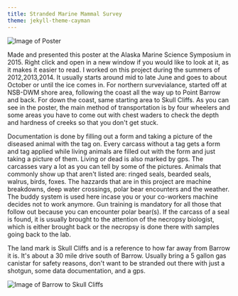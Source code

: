 ```yaml
---
title: Stranded Marine Mammal Survey
theme: jekyll-theme-cayman
---
```


![Image of Poster](http://i.imgur.com/A1sjYFr.jpg)


Made and presented this poster at the Alaska Marine Science Symposium in 2015. Right click and open in a new window if you would like to look at it, as it makes it easier to read. I worked on this project during the summers of 2012,2013,2014. It usually starts around mid to late June and goes to about October or until the ice comes in. For northern survevialance, started off at NSB-DWM shore area, following the coast all the way up to Point Barrow and back. For down the coast, same starting area to Skull Cliffs.  As you can see in the poster, the main method of transportation is by four wheelers and some areas you have to come out with chest waders to check the depth and hardness of creeks so that you don't get stuck.

 Documentation is done by filling out a form and taking a picture of the diseased animal with the tag on. Every carcass without a tag gets a form and tag applied while living animals are filled out with the form and just taking a picture of them. Living or dead is also marked by gps. The carcasses vary a lot as you can tell by some of the pictures. Animals that commonly show up that aren't listed are: ringed seals, bearded seals, walrus, birds, foxes. The hazzards that are in this project are machine breakdowns, deep water crossings, polar bear encounters and the weather. The buddy system is used here incase you or your co-workers machine decides not to work anymore. Gun training is mandatory for all those that follow out because you can encounter polar bear(s). If the carcass of a seal is found, it is usually brought to the attention of the necropsy biologist, which is either brought back or the necropsy is done there with samples going back to the lab. 

The land mark is Skull Cliffs and is a reference to how far away from Barrow it is. It's about a 30 mile drive south of Barrow. Usually bring a 5 gallon gas canistar for safety reasons, don't want to be stranded out there with just a shotgun, some data documentation, and a gps. 

![Image of Barrow to Skull Cliffs](http://i.imgur.com/8cvsiy5.png)
